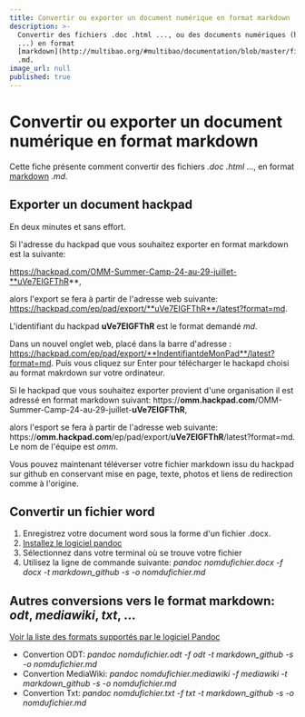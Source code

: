 ```yaml
---
title: Convertir ou exporter un document numérique en format markdown
description: >-
  Convertir des fichiers .doc .html ..., ou des documents numériques (hackpad,
  ...) en format
  [markdown](http://multibao.org/#multibao/documentation/blob/master/fiches/mise_forme_texte.md)
  .md.
image_url: null
published: true
---
```


# Convertir ou exporter un document numérique en format markdown

Cette fiche présente comment convertir des fichiers *.doc* *.html* ..., en format [markdown](http://multibao.org/#multibao/documentation/blob/master/fiches/mise_forme_texte.md) *.md*.

## Exporter un document hackpad 

En deux minutes et sans effort.

Si l'adresse du hackpad que vous souhaitez exporter en format markdown est la  suivante: 

https://hackpad.com/OMM-Summer-Camp-24-au-29-juillet-**uVe7EIGFThR**, 

alors l'export se fera à partir de l'adresse web suivante: https://hackpad.com/ep/pad/export/**uVe7EIGFThR**/latest?format=md. 

L'identifiant du hackpad **uVe7EIGFThR** est le format demandé *md*. 

Dans un nouvel onglet web, placé dans la barre d'adresse : https://hackpad.com/ep/pad/export/**IndentifiantdeMonPad**/latest?format=md. Puis vous cliquez sur Enter pour télécharger le hackapd choisi au format makrdown sur votre ordinateur.

Si le hackpad que vous souhaitez exporter provient d'une organisation il est adressé en format markdown suivant: https://**omm.hackpad.com**/OMM-Summer-Camp-24-au-29-juillet-**uVe7EIGFThR**, 

alors l'esport se fera à partir de l'adresse web suivante: https://**omm.hackpad.com**/ep/pad/export/**uVe7EIGFThR**/latest?format=md. Le nom de l'équipe est *omm*.


Vous pouvez maintenant téléverser votre fichier markdown issu du hackpad sur github en conservant mise en page, texte, photos et liens de redirection comme à l'origine.

## Convertir un fichier word

1. Enregistrez votre document word sous la forme d'un fichier .docx.
2. [Installez le logiciel pandoc](http://pandoc.org/installing.html)
3. Sélectionnez dans votre terminal où se trouve votre fichier
4. Utilisez la ligne de commande suivante: *pandoc nomdufichier.docx -f docx -t markdown_github -s -o nomdufichier.md*

## Autres conversions vers le format markdown: *odt*, *mediawiki*, *txt*, ...

[Voir la liste des formats supportés par le logiciel Pandoc](http://pandoc.org/index.html)

* Convertion ODT: *pandoc nomdufichier.odt -f odt -t markdown_github -s -o nomdufichier.md*
* Convertion MediaWiki: *pandoc nomdufichier.mediawiki -f mediawiki -t markdown_github -s -o nomdufichier.md*
* Convertion Txt: *pandoc nomdufichier.txt -f txt -t markdown_github -s -o nomdufichier.md*

